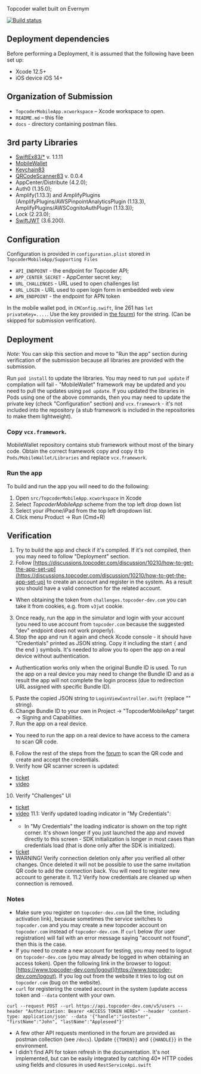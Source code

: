  
 Topcoder wallet built on Evernym
 
 [![Build status](https://build.appcenter.ms/v0.1/apps/50627fd5-5140-4e93-a904-039b6dd8d974/branches/main/badge)](https://appcenter.ms)
 
 ## Deployment dependencies
 
 Before performing a Deployment, it is assumed that the following have been set up:
 
 - Xcode 12.5+
 - iOS device iOS 14+
 
 ## Organization of Submission
 - `TopcoderMobileApp.xcworkspace` – Xcode workspace to open.
 - `README.md` – this file
 - `docs` - directory containing postman files.
 
 ## 3rd party Libraries
 
 - [SwiftEx83/*](https://gitlab.com/seriyvolk83/SwiftEx.git) v. 1.1.11
 - [MobileWallet](git@github.com:topcoder-platform/mobile-wallet.git)
 - [Keychain83](https://github.com/seriyvolk83/keychain)
 - [QRCodeScanner83](https://github.com/seriyvolk83/QRCodeScanner.git) v. 0.0.4
 - AppCenter/Distribute (4.2.0);
 - Auth0 (1.35.0);
 - Amplify(1.13.3) and AmplifyPlugins (AmplifyPlugins/AWSPinpointAnalyticsPlugin (1.13.3), AmplifyPlugins/AWSCognitoAuthPlugin (1.13.3));
 - Lock (2.23.0);
 - [SwiftJWT](https://github.com/Kitura/Swift-JWT) (3.6.200).
 
 ## Configuration
 
 Configuration is provided in `configuration.plist` stored in `TopcoderMobileApp/Supporting Files`
 
 - `API_ENDPOINT` - the endpoint for Topcoder API;
 - `APP_CENTER_SECRET` - AppCenter secret key;
 - `URL_CHALLENGES` - URL used to open challenges list
 - `URL_LOGIN` - URL used to open login form in embedded web view
 - `APN_ENDPOINT` - the endpoint for APN token
 
 In the mobile wallet pod, in `CMConfig.swift`, line 261 has `let privateKey=....`. Use the key provided in [the fourm](https://discussions.topcoder.com/discussion/10210/how-to-get-the-app-set-up)) for the string. (Can be skipped for submission verification).
 
 ## Deployment
 
 *Note*: You can skip this section and move to "Run the app" section during verification of the submission because all libraries are provided with the submission.
 
 Run `pod install` to update the libraries. You may need to run `pod update` if compilation will fail - "MobileWallet" framework may be updated and you need to pull the updates using `pod update`.
 If you updated the libraries in Pods using one of the above commands, then you may need to update the private key (check "Configuration" section) and `vcx.framework` - it's not included into the repository (a stub framework is included in the repositories to make them lightweight).
 
 ### Copy `vcx.framework`.
 
 MobileWallet repository contains stub framework without most of the binary code. Obtain the correct framework copy and copy it to `Pods/MobileWallet/Libraries` and replace `vcx.framework`.  
 
 ### Run the app
 
 To build and run the app you will need to do the following:
 
 1. Open `src/TopcoderMobileApp.xcworkspace` in Xcode
 2. Select *TopcoderMobileApp* scheme from the top left drop down list
 3. Select your iPhone/iPad from the top left dropdown list.
 4. Click menu Product -> Run (Cmd+R)
 
 
 ## Verification
 
 1. Try to build the app and check if it's compiled. If it's not compiled, then you may need to follow "Deployment" section.
 2. Follow [https://discussions.topcoder.com/discussion/10210/how-to-get-the-app-set-up](https://discussions.topcoder.com/discussion/10210/how-to-get-the-app-set-up) to create an account and register in the system. As a result you should have a valid connection for the related account.
 -  When obtaining the token from `challenges.topcoder-dev.com` you can take it from cookies, e.g. from `v3jwt` cookie.
 3. Once ready, run the app in the simulator and login with your account (you need to use account from `topcoder.com` because the suggested "dev" endpoint does not work properly).
 4. Stop the app and run it again and check Xcode console - it should have "Credentials" printed as JSON string. Copy it including the start `{` and the end `}` symbols. It's needed to allow you to open the app on a real device without authentication.
 - Authentication works only when the original Bundle ID is used. To run the app on a real device you may need to change the Bundle ID and as a result the app will not complete the login process (due to redirection URL assigned with specific Bundle ID).
 5. Paste the copied JSON string to `LoginViewController.swift` (replace "<PASTE HERE>" string).
 6. Change Bundle ID to your own in Project -> "TopcoderMobileApp" target -> Signing and Capabilities.
 7. Run the app on a real device.
 - You need to run the app on a real device to have access to the camera to scan QR code.
 8. Follow the rest of the steps from the [forum](https://discussions.topcoder.com/discussion/10210/how-to-get-the-app-set-up) to scan the QR code and create and accept the credentials.
 9. Verify how QR scanner screen is updated:
 - [ticket](https://github.com/topcoder-platform/mobile-app-ios/issues/24)
 - [video](https://youtu.be/eEGJkKqddYU)
 10. Verify "Challenges" UI
 - [ticket](https://github.com/topcoder-platform/mobile-app-ios/issues/22)
 - [video](https://youtu.be/kYjFYVK93xc)
 11.1: Verify updated loading indicator in "My Credentials":
 - - In "My Credentials" the loading indicator is shown on the top right corner. It's shown longer if you just launched the app and moved directly to this screen - SDK initialization is longer in most cases than credentials load (that is done only after the SDK is initialized).
 - [ticket](https://github.com/topcoder-platform/mobile-app-ios/issues/22)
 - WARNING! Verify connection deletion only after you verified all other changes. Once deleted it will not be possible to use the same invitation QR code to add the connection back. You will need to register new account to generate it.
 11.2 Verify how credentials are cleaned up when connection is removed. 
 
 ### Notes
 
 - Make sure you register on `topcoder-dev.com` (all the time, including activation link), because sometimes the service switches to `topcoder.com` and you may create a new topcoder account on `topcoder.com` instead of `topcoder-dev.com`. If `curl` below (for user registration) will fail with an error message saying "account not found", then this is the case.
 - If you need to create a new account for testing, you may need to logout on `topcoder-dev.com` (you may already be logged in when obtaining an access token). Open the following link in the browser to logout: [https://www.topcoder-dev.com/logout](https://www.topcoder-dev.com/logout). If you log out from the website it tries to log out on `topcoder.com` (bug on the website).
 - `curl` for registering the created account in the system (update access token and `--data` content with your own. 
 ```
 curl --request POST --url https://api.topcoder-dev.com/v5/users --header "Authorization: Bearer <ACCESS TOKEN HERE>" --header 'content-type: application/json' --data '{"handle":"iostester", "firstName":"John", "lastName":"Appleseed"}'
 ```
 - A few other API requests mentioned in the forum are provided as postman collection (see `/docs`). Update `{{TOKEN}}` and `{{HANDLE}}` in the environment.
 - I didn't find API for token refresh in the documentation. It's not implemented, but can be easily integrated by catching 40* HTTP codes using fields and closures in used `RestServiceApi.swift`

